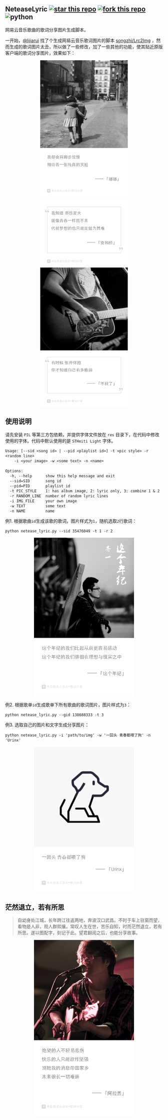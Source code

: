 NeteaseLyric [![star this repo](http://github-svg-buttons.herokuapp.com/star.svg?user=Urinx&repo=NeteaseLyric&style=flat&background=1081C1)](https://github.com/Urinx/NeteaseLyric) [![fork this repo](http://github-svg-buttons.herokuapp.com/fork.svg?user=Urinx&repo=NeteaseLyric&style=flat&background=1081C1)](https://github.com/Urinx/NeteaseLyric/fork) ![python](https://img.shields.io/badge/python-2.7%20&%203.6-ff69b4.svg)
----------------------

网易云音乐歌曲的歌词分享图片生成脚本。

一开始，[@lijiarui](https://github.com/lijiarui) 找了个生成网易云音乐歌词图片的脚本 [songzhi/Lrc2Img](https://github.com/songzhi/Lrc2Img) ，然而生成的歌词图片太丑，所以做了一些修改，加了一些其他的功能，使其贴近原版客户端的歌词分享图片，效果如下：

<div align=center>
<img src="res/lyric_0.png" width="280" height="443"/> <img src="res/lyric_1.png" width="280" height="213"/> <img src="res/lyric_2.png" width="280" height="443"/>
</div>

## 使用说明

请先安装 `PIL` 等第三方包依赖，并提供字体文件放在 `res` 目录下，在代码中修改使用的字体。代码中默认使用的是 `STHeiti Light` 字体。

```
Usage: [--sid <song id> | --pid <playlist id>] -t <pic style> -r <random line>
	-i <your image> -w <some text> -n <name>

Options:
  -h, --help      show this help message and exit
  --sid=SID       song id
  --pid=PID       playlist id
  -t PIC_STYLE    1: has album image, 2: lyric only, 3: combine 1 & 2
  -r RANDOM_LINE  number of random lyric lines
  -i IMG_FILE     your own image
  -w TEXT         some text
  -n NAME         name
```

例1. 根据歌曲`id`生成该歌的歌词，图片样式为`1`，随机选取`2`行歌词：
```
python netease_lyric.py --sid 35476049 -t 1 -r 2
```
<div align=center>
<img src='res/lyric_3.png' width='320' height='506'>
</div>


例2. 根据歌单`id`生成歌单下所有歌曲的歌词图片，图片样式为`3`：
```
python netease_lyric.py --gid 138688333 -t 3
```


例3. 选取自己的图片和文字生成分享图片：
```
python netease_lyric.py -i 'path/to/img' -w '一回头 青春都喂了狗' -n 'Urinx'
```
<div align=center>
<img src='res/lyric_4.png' width='320' height='464'>
</div>

## 茫然退立，若有所思

> 自幼身处江城，长年跨江往返两地，奔波汉口武昌。不时于车上驻窗而望，看物是人非，观人群熙攘。常叹人生在世，苦乐自知，时而茫然退立，若有所思。遂以图配字，刻记于此。望君翻阅之后，也能分享故事。

<div align=center>
<img src='res/lyric_6.png' width='320' height='562'>
</div>

